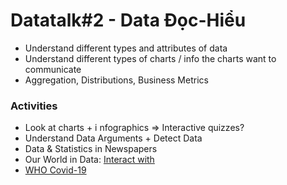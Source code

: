 # Datatalk\#2 - Data Đọc-Hiểu



* Understand different types and attributes of data
* Understand different types of charts / info the charts want to communicate
* Aggregation, Distributions, Business Metrics

### Activities

* Look at charts + i nfographics =&gt; Interactive quizzes?
* Understand Data Arguments + Detect Data 
* Data & Statistics in Newspapers 
* Our World in Data: [Interact with ](https://ourworldindata.org/coronavirus-data-explorer?tab=table&zoomToSelection=true&time=2020-03-01..latest&country=MEX~IND~USA~ITA~BRA~GBR~FRA~ESP~PER&region=World&casesMetric=true&interval=smoothed&perCapita=true&smoothing=7&pickerMetric=total_deaths&pickerSort=desc)
* [WHO Covid-19](https://www.who.int/countries/vnm/)



